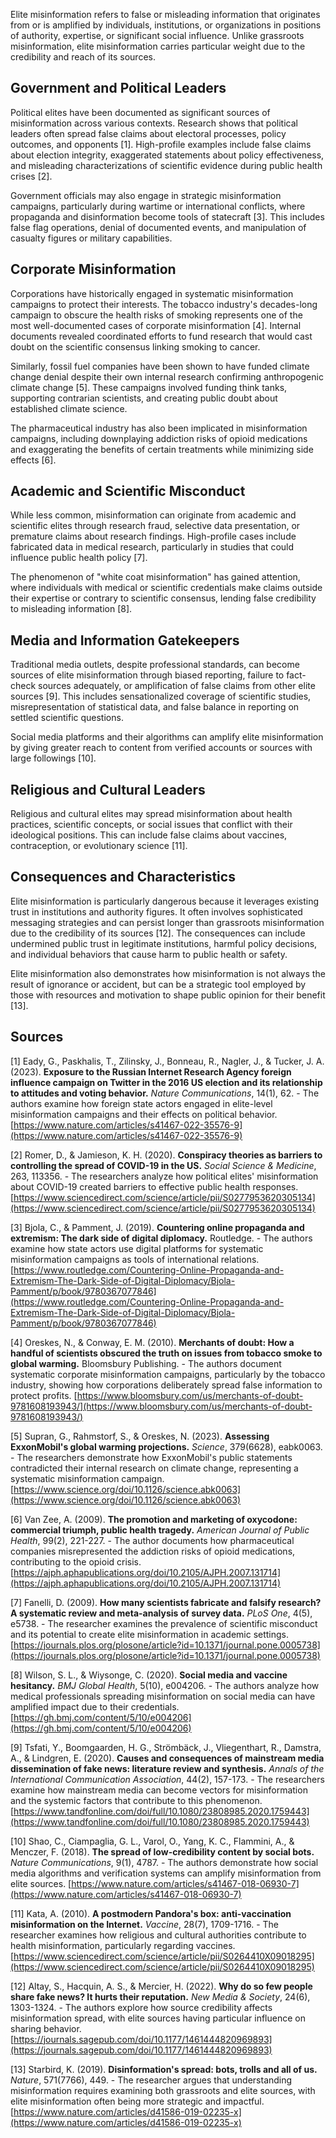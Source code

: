 Elite misinformation refers to false or misleading information that originates from or is amplified by individuals, institutions, or organizations in positions of authority, expertise, or significant social influence. Unlike grassroots misinformation, elite misinformation carries particular weight due to the credibility and reach of its sources.

## Government and Political Leaders

Political elites have been documented as significant sources of misinformation across various contexts. Research shows that political leaders often spread false claims about electoral processes, policy outcomes, and opponents [1]. High-profile examples include false claims about election integrity, exaggerated statements about policy effectiveness, and misleading characterizations of scientific evidence during public health crises [2].

Government officials may also engage in strategic misinformation campaigns, particularly during wartime or international conflicts, where propaganda and disinformation become tools of statecraft [3]. This includes false flag operations, denial of documented events, and manipulation of casualty figures or military capabilities.

## Corporate Misinformation

Corporations have historically engaged in systematic misinformation campaigns to protect their interests. The tobacco industry's decades-long campaign to obscure the health risks of smoking represents one of the most well-documented cases of corporate misinformation [4]. Internal documents revealed coordinated efforts to fund research that would cast doubt on the scientific consensus linking smoking to cancer.

Similarly, fossil fuel companies have been shown to have funded climate change denial despite their own internal research confirming anthropogenic climate change [5]. These campaigns involved funding think tanks, supporting contrarian scientists, and creating public doubt about established climate science.

The pharmaceutical industry has also been implicated in misinformation campaigns, including downplaying addiction risks of opioid medications and exaggerating the benefits of certain treatments while minimizing side effects [6].

## Academic and Scientific Misconduct

While less common, misinformation can originate from academic and scientific elites through research fraud, selective data presentation, or premature claims about research findings. High-profile cases include fabricated data in medical research, particularly in studies that could influence public health policy [7].

The phenomenon of "white coat misinformation" has gained attention, where individuals with medical or scientific credentials make claims outside their expertise or contrary to scientific consensus, lending false credibility to misleading information [8].

## Media and Information Gatekeepers

Traditional media outlets, despite professional standards, can become sources of elite misinformation through biased reporting, failure to fact-check sources adequately, or amplification of false claims from other elite sources [9]. This includes sensationalized coverage of scientific studies, misrepresentation of statistical data, and false balance in reporting on settled scientific questions.

Social media platforms and their algorithms can amplify elite misinformation by giving greater reach to content from verified accounts or sources with large followings [10].

## Religious and Cultural Leaders

Religious and cultural elites may spread misinformation about health practices, scientific concepts, or social issues that conflict with their ideological positions. This can include false claims about vaccines, contraception, or evolutionary science [11].

## Consequences and Characteristics

Elite misinformation is particularly dangerous because it leverages existing trust in institutions and authority figures. It often involves sophisticated messaging strategies and can persist longer than grassroots misinformation due to the credibility of its sources [12]. The consequences can include undermined public trust in legitimate institutions, harmful policy decisions, and individual behaviors that cause harm to public health or safety.

Elite misinformation also demonstrates how misinformation is not always the result of ignorance or accident, but can be a strategic tool employed by those with resources and motivation to shape public opinion for their benefit [13].

## Sources

[1] Eady, G., Paskhalis, T., Zilinsky, J., Bonneau, R., Nagler, J., & Tucker, J. A. (2023). **Exposure to the Russian Internet Research Agency foreign influence campaign on Twitter in the 2016 US election and its relationship to attitudes and voting behavior.** *Nature Communications*, 14(1), 62. - The authors examine how foreign state actors engaged in elite-level misinformation campaigns and their effects on political behavior. [https://www.nature.com/articles/s41467-022-35576-9](https://www.nature.com/articles/s41467-022-35576-9)

[2] Romer, D., & Jamieson, K. H. (2020). **Conspiracy theories as barriers to controlling the spread of COVID-19 in the US.** *Social Science & Medicine*, 263, 113356. - The researchers analyze how political elites' misinformation about COVID-19 created barriers to effective public health responses. [https://www.sciencedirect.com/science/article/pii/S0277953620305134](https://www.sciencedirect.com/science/article/pii/S0277953620305134)

[3] Bjola, C., & Pamment, J. (2019). **Countering online propaganda and extremism: The dark side of digital diplomacy.** Routledge. - The authors examine how state actors use digital platforms for systematic misinformation campaigns as tools of international relations. [https://www.routledge.com/Countering-Online-Propaganda-and-Extremism-The-Dark-Side-of-Digital-Diplomacy/Bjola-Pamment/p/book/9780367077846](https://www.routledge.com/Countering-Online-Propaganda-and-Extremism-The-Dark-Side-of-Digital-Diplomacy/Bjola-Pamment/p/book/9780367077846)

[4] Oreskes, N., & Conway, E. M. (2010). **Merchants of doubt: How a handful of scientists obscured the truth on issues from tobacco smoke to global warming.** Bloomsbury Publishing. - The authors document systematic corporate misinformation campaigns, particularly by the tobacco industry, showing how corporations deliberately spread false information to protect profits. [https://www.bloomsbury.com/us/merchants-of-doubt-9781608193943/](https://www.bloomsbury.com/us/merchants-of-doubt-9781608193943/)

[5] Supran, G., Rahmstorf, S., & Oreskes, N. (2023). **Assessing ExxonMobil's global warming projections.** *Science*, 379(6628), eabk0063. - The researchers demonstrate how ExxonMobil's public statements contradicted their internal research on climate change, representing a systematic misinformation campaign. [https://www.science.org/doi/10.1126/science.abk0063](https://www.science.org/doi/10.1126/science.abk0063)

[6] Van Zee, A. (2009). **The promotion and marketing of oxycodone: commercial triumph, public health tragedy.** *American Journal of Public Health*, 99(2), 221-227. - The author documents how pharmaceutical companies misrepresented the addiction risks of opioid medications, contributing to the opioid crisis. [https://ajph.aphapublications.org/doi/10.2105/AJPH.2007.131714](https://ajph.aphapublications.org/doi/10.2105/AJPH.2007.131714)

[7] Fanelli, D. (2009). **How many scientists fabricate and falsify research? A systematic review and meta-analysis of survey data.** *PLoS One*, 4(5), e5738. - The researcher examines the prevalence of scientific misconduct and its potential to create elite misinformation in academic settings. [https://journals.plos.org/plosone/article?id=10.1371/journal.pone.0005738](https://journals.plos.org/plosone/article?id=10.1371/journal.pone.0005738)

[8] Wilson, S. L., & Wiysonge, C. (2020). **Social media and vaccine hesitancy.** *BMJ Global Health*, 5(10), e004206. - The authors analyze how medical professionals spreading misinformation on social media can have amplified impact due to their credentials. [https://gh.bmj.com/content/5/10/e004206](https://gh.bmj.com/content/5/10/e004206)

[9] Tsfati, Y., Boomgaarden, H. G., Strömbäck, J., Vliegenthart, R., Damstra, A., & Lindgren, E. (2020). **Causes and consequences of mainstream media dissemination of fake news: literature review and synthesis.** *Annals of the International Communication Association*, 44(2), 157-173. - The researchers examine how mainstream media can become vectors for misinformation and the systemic factors that contribute to this phenomenon. [https://www.tandfonline.com/doi/full/10.1080/23808985.2020.1759443](https://www.tandfonline.com/doi/full/10.1080/23808985.2020.1759443)

[10] Shao, C., Ciampaglia, G. L., Varol, O., Yang, K. C., Flammini, A., & Menczer, F. (2018). **The spread of low-credibility content by social bots.** *Nature Communications*, 9(1), 4787. - The authors demonstrate how social media algorithms and verification systems can amplify misinformation from elite sources. [https://www.nature.com/articles/s41467-018-06930-7](https://www.nature.com/articles/s41467-018-06930-7)

[11] Kata, A. (2010). **A postmodern Pandora's box: anti-vaccination misinformation on the Internet.** *Vaccine*, 28(7), 1709-1716. - The researcher examines how religious and cultural authorities contribute to health misinformation, particularly regarding vaccines. [https://www.sciencedirect.com/science/article/pii/S0264410X09018295](https://www.sciencedirect.com/science/article/pii/S0264410X09018295)

[12] Altay, S., Hacquin, A. S., & Mercier, H. (2022). **Why do so few people share fake news? It hurts their reputation.** *New Media & Society*, 24(6), 1303-1324. - The authors explore how source credibility affects misinformation spread, with elite sources having particular influence on sharing behavior. [https://journals.sagepub.com/doi/10.1177/1461444820969893](https://journals.sagepub.com/doi/10.1177/1461444820969893)

[13] Starbird, K. (2019). **Disinformation's spread: bots, trolls and all of us.** *Nature*, 571(7766), 449. - The researcher argues that understanding misinformation requires examining both grassroots and elite sources, with elite misinformation often being more strategic and impactful. [https://www.nature.com/articles/d41586-019-02235-x](https://www.nature.com/articles/d41586-019-02235-x)